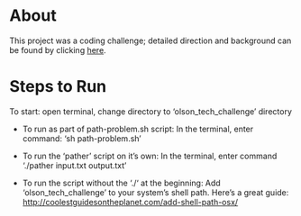 # About

This project was a coding challenge; detailed direction and background can be found by clicking [here](https://gist.github.com/mboeh/ceca3406c266fc3eaa82).

# Steps to Run

To start:
  open terminal, change directory to ‘olson_tech_challenge’ directory

* To run as part of path-problem.sh script:
  In the terminal, enter command: ‘sh path-problem.sh’

* To run the ‘pather’ script on it’s own:
  In the terminal, enter command ‘./pather input.txt output.txt’

* To run the script without the ‘./‘ at the beginning:
  Add ‘olson_tech_challenge’ to your system’s shell path. Here’s a great guide: http://coolestguidesontheplanet.com/add-shell-path-osx/
